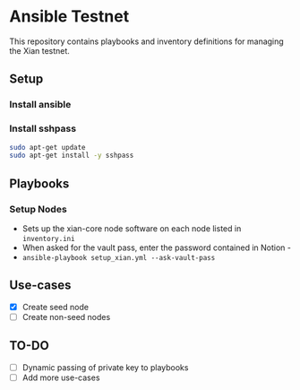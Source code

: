 # Ansible Testnet

This repository contains playbooks and inventory definitions for managing the Xian testnet.

## Setup

### Install ansible

### Install sshpass 

```bash
sudo apt-get update
sudo apt-get install -y sshpass
```

## Playbooks

### Setup Nodes
- Sets up the xian-core node software on each node listed in `inventory.ini`
- When asked for the vault pass, enter the password contained in Notion - 
- `ansible-playbook setup_xian.yml --ask-vault-pass`


## Use-cases

- [x] Create seed node
- [ ] Create non-seed nodes

## TO-DO

- [ ] Dynamic passing of private key to playbooks
- [ ] Add more use-cases